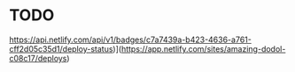 # TODO
https://api.netlify.com/api/v1/badges/c7a7439a-b423-4636-a761-cff2d05c35d1/deploy-status)](https://app.netlify.com/sites/amazing-dodol-c08c17/deploys)
